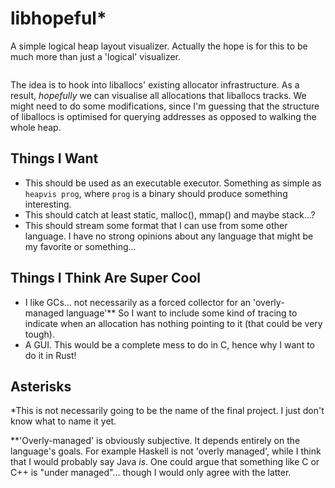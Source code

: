 # libhopeful*

A simple logical heap layout visualizer. Actually the hope is for this
to be much more than just a 'logical' visualizer.

```rs

```

The idea is to hook into liballocs' existing allocator infrastructure. 
As a result, *hopefully* we can visualise all allocations that 
liballocs tracks. We might need to do some modifications, since I'm
guessing that the structure of liballocs is optimised for querying 
addresses as opposed to walking the whole heap.

## Things I Want

- This should be used as an executable executor. Something as simple as
  `heapvis prog`, where `prog` is a binary should produce something 
  interesting.
- This should catch at least static, malloc(), mmap() and maybe 
  stack...?
- This should stream some format that I can use from some other 
  language. I have no strong opinions about any language that might be
  my favorite or something...

## Things I Think Are Super Cool

- I like GCs... not necessarily as a forced collector for an 'overly-
  managed language'** So I want to include some kind of tracing to 
  indicate when an allocation has nothing pointing to it (that could be
  very tough).
- A GUI. This would be a complete mess to do in C, hence why I want to
  do it in Rust!

## Asterisks

*This is not necessarily going to be the name of the final project. I
just don't know what to name it yet.

**'Overly-managed' is obviously subjective. It depends entirely on the
language's goals. For example Haskell is not 'overly managed', while I
think that I would probably say Java *is*. One could argue that 
something like C or C++ is "under managed"... though I would only agree
with the latter.


